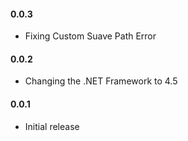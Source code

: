 #### 0.0.3
* Fixing Custom Suave Path Error
#### 0.0.2
* Changing the .NET Framework to 4.5
#### 0.0.1
* Initial release
